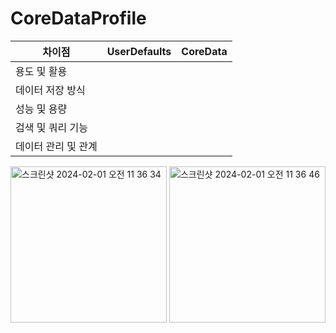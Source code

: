 # CoreDataProfile


|차이점|UserDefaults|**CoreData**|
|------|---|---|
|용도 및 활용|||
|데이터 저장 방식|||
|성능 및 용량|||
|검색 및 쿼리 기능|||
|데이터 관리 및 관계|||


<img width="250" alt="스크린샷 2024-02-01 오전 11 36 34" src="https://github.com/JosephSeong/CoreDataProfile/assets/48307813/009ef953-35cb-4944-b6a3-c18ba4584c0e">

<img width="250" alt="스크린샷 2024-02-01 오전 11 36 46" src="https://github.com/JosephSeong/CoreDataProfile/assets/48307813/3c10c8cd-02e8-4706-8a90-4fc917c2da25">

